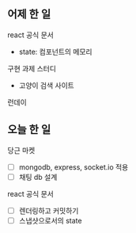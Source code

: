 ## 어제 한 일

react 공식 문서

- state: 컴포넌트의 메모리

구현 과제 스터디

- 고양이 검색 사이트

런데이

## 오늘 한 일

당근 마켓

- [ ] mongodb, express, socket.io 적용
- [ ] 채팅 db 설계

react 공식 문서

- [ ] 렌더링하고 커밋하기
- [ ] 스냅샷으로서의 state
